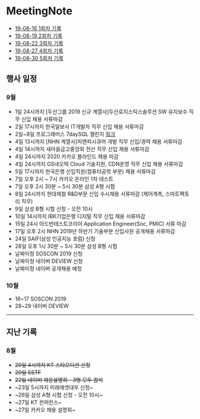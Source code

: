 # MeetingNote

- [19-08-16 1회차 기록](https://github.com/jobhope/MeetingNote/blob/master/meetingNote/20190816_1.md)
- [19-08-19 2회차 기록](https://github.com/jobhope/MeetingNote/blob/master/meetingNote/20190819_2.md)
- [19-08-22 3회차 기록](https://github.com/jobhope/MeetingNote/blob/master/meetingNote/20190822_3.md)
- [19-08-27 4회차 기록](https://github.com/jobhope/MeetingNote/blob/master/meetingNote/20190827_4.md)
- [19-08-30 5회차 기록](https://github.com/jobhope/MeetingNote/blob/master/meetingNote/20190830_5.md)

## 행사 일정

### 9월
- 1일 24시까지 [두산그룹 2019 신규 계열사]두산로지스틱스솔루션 SW 유지보수 직무 신입 채용 서류마감
- 2일 17시까지 한국일보사 IT개발자 직무 신입 채용 서류마감
- 2일~8일 프로그래머스 7daySQL 챌린지 [링크](https://programmers.co.kr/events/7day-sql?utm_source=programmers&utm_medium=learn_7daySQL&utm_campaign=7daySQL)
- 4일 13시까지 [NHN 계열사]피앤피시큐어 개발 직무 신입/경력 채용 서류마감
- 4일 14시까지 새마을금고중앙회 전산 직무 신입 채용 서류마감
- 4일 24시까지 2020 카카오 블라인드 채용 마감
- 4일 24시까지 GS네오텍 Cloud 기술지원, CDN운영 직무 신입 채용 서류마감
- 5일 17시까지 한국은행 신입직원(컴퓨터공학 부문) 채용 서류마감
- 7일 오후 2시 ~ 7시 카카오 온라인 1차 테스트
- 7일 오후 2시 30분 ~ 5시 30분 삼성 A형 시험
- 8일 24시까지 현대제철 R&D부문 신입 수시채용 서류마감 (제어계측, 스마트팩토리 직무)
- 9일 삼성 B형 시험 신청 - 오전 10시
- 10일 14시까지 IBK기업은행 디지털 직무 신입 채용 서류마감
- 15일 24시 아드반테스트코리아 Application Engineer(Soc, PMIC) 서류 마감 
- 17일 오후 2시 NHN 2019년 하반기 기술부분 신입사원 공개채용 서류마감
- 24일 SAIF(삼성 인공지능 포럼) 신청
- 28일 오후 1시 30분 ~ 5시 30분 삼성 B형 시험
- 날짜미정 SOSCON 2019 신청
- 날짜미정 네이버 DEVIEW 신청
- 날짜미정 네이버 공개채용 예정

### 10월
- 16~17 SOSCON 2019
- 28~29 네이버 DEVIEW


---
## 지난 기록

### 8월
- ~~20일 4시까지 KT 스타오디션 신청~~
- ~~20일 SSTF~~
- ~~22일 네이버 채용설명회 - 3명 모두 참석~~
- ~23일 5시까지 미래에셋대우 신청~
- ~26일 삼성 A형 시험 신청 - 오전 10시~
- ~27일 KT 컨퍼런스~
- ~27일 카카오 채용 설명회~

